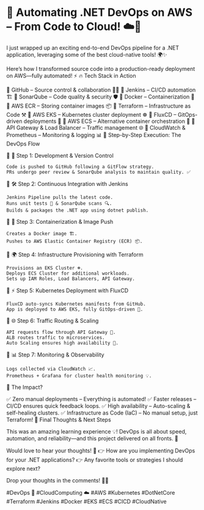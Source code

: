 # 🚀 Automating .NET DevOps on AWS – From Code to Cloud! ☁️🐳
I just wrapped up an exciting end-to-end DevOps pipeline for a .NET application, leveraging some of the best cloud-native tools! 🌍✨

Here’s how I transformed source code into a production-ready deployment on AWS—fully automated! ⚡
🔥 Tech Stack in Action

🔹 GitHub – Source control & collaboration 🧑‍💻
🔹 Jenkins – CI/CD automation 🏗️
🔹 SonarQube – Code quality & security 🛡️
🔹 Docker – Containerization 🐳
🔹 AWS ECR – Storing container images 📦
🔹 Terraform – Infrastructure as Code ⚒️
🔹 AWS EKS – Kubernetes cluster deployment ☸️
🔹 FluxCD – GitOps-driven deployments 🔄
🔹 AWS ECS – Alternative container orchestration 🚢
🔹 API Gateway & Load Balancer – Traffic management 🌐
🔹 CloudWatch & Prometheus – Monitoring & logging 📊
🚀 Step-by-Step Execution: The DevOps Flow

🔹 📌 Step 1: Development & Version Control

    Code is pushed to GitHub following a GitFlow strategy.
    PRs undergo peer review & SonarQube analysis to maintain quality. ✅

🔹 🛠️ Step 2: Continuous Integration with Jenkins

    Jenkins Pipeline pulls the latest code.
    Runs unit tests 🧪 & SonarQube scans 🔍.
    Builds & packages the .NET app using dotnet publish.

🔹 🐳 Step 3: Containerization & Image Push

    Creates a Docker image 🏗️.
    Pushes to AWS Elastic Container Registry (ECR) 📦.

🔹 🌍 Step 4: Infrastructure Provisioning with Terraform

    Provisions an EKS Cluster ☸️.
    Deploys ECS Cluster for additional workloads.
    Sets up IAM Roles, Load Balancers, API Gateway.

🔹 ⚡ Step 5: Kubernetes Deployment with FluxCD

    FluxCD auto-syncs Kubernetes manifests from GitHub.
    App is deployed to AWS EKS, fully GitOps-driven 🔄.

🔹 🌐 Step 6: Traffic Routing & Scaling

    API requests flow through API Gateway 🚦.
    ALB routes traffic to microservices.
    Auto Scaling ensures high availability 🔄.

🔹 📊 Step 7: Monitoring & Observability

    Logs collected via CloudWatch 📈.
    Prometheus + Grafana for cluster health monitoring 💡.

🎯 The Impact?

✅ Zero manual deployments – Everything is automated!
✅ Faster releases – CI/CD ensures quick feedback loops.
✅ High availability – Auto-scaling & self-healing clusters.
✅ Infrastructure as Code (IaC) – No manual setup, just Terraform!
🎉 Final Thoughts & Next Steps

This was an amazing learning experience 💡! DevOps is all about speed, automation, and reliability—and this project delivered on all fronts. 🚀

Would love to hear your thoughts! 🤔
👉 How are you implementing DevOps for your .NET applications?
👉 Any favorite tools or strategies I should explore next?

Drop your thoughts in the comments! 💬🔥

#DevOps 🚀 #CloudComputing ☁️ #AWS #Kubernetes #DotNetCore #Terraform #Jenkins #Docker #EKS #ECS #CICD #CloudNative
